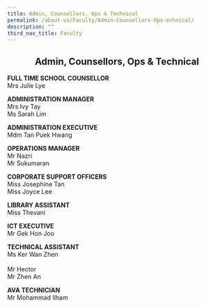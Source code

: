 ```yaml
---
title: Admin, Counsellors, Ops & Technical
permalink: /about-us/Faculty/Admin-Counsellors-Ops-echnical/
description: ""
third_nav_title: Faculty
---
```

## <center> Admin, Counsellors, Ops & Technical </center>


**FULL TIME SCHOOL COUNSELLOR**
<br>Mrs Julie Lye

  

**ADMINISTRATION MANAGER**
<br>Mrs Ivy Tay
<br>Ms Sarah Lim

  

**ADMINISTRATION EXECUTIVE**
<br>Mdm Tan Puek Hwang  

  

**OPERATIONS MANAGER**
<br>Mr Nazri
<br>Mr Sukumaran

  

**CORPORATE SUPPORT OFFICERS**
<br>Miss Josephine Tan
<br>Miss Joyce Lee

  

**LIBRARY ASSISTANT**
<br>Miss Thevani

  

**ICT EXECUTIVE**
<br>Mr Gek Hon Joo

  

**TECHNICAL ASSISTANT**
<br>Ms Ker Wan Zhen  
<br>Mr Hector
<br>Mr Zhen An

  

**AVA TECHNICIAN**
<br>Mr Mohammad Ilham